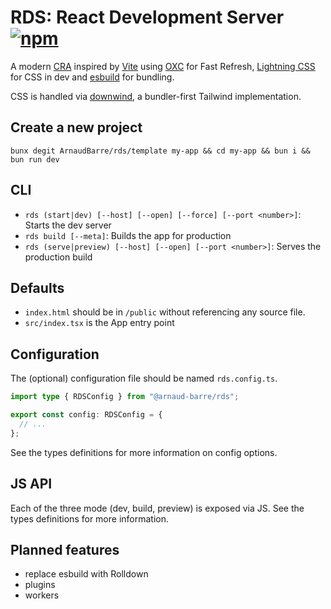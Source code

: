 # RDS: React Development Server [![npm](https://img.shields.io/npm/v/@arnaud-barre/rds)](https://www.npmjs.com/package/@arnaud-barre/rds)

A modern [CRA](https://github.com/facebook/create-react-app) inspired by [Vite](https://vitejs.dev/) using [OXC](https://oxc.rs/) for Fast Refresh, [Lightning CSS](https://lightningcss.dev/) for CSS in dev and [esbuild](https://esbuild.github.io/) for bundling.

CSS is handled via [downwind](https://github.com/ArnaudBarre/downwind), a bundler-first Tailwind implementation.

## Create a new project

`bunx degit ArnaudBarre/rds/template my-app && cd my-app && bun i && bun run dev`

## CLI

- `rds (start|dev) [--host] [--open] [--force] [--port <number>]`: Starts the dev server
- `rds build [--meta]`: Builds the app for production
- `rds (serve|preview) [--host] [--open] [--port <number>]`: Serves the production build

## Defaults

- `index.html` should be in `/public` without referencing any source file.
- `src/index.tsx` is the App entry point

## Configuration

The (optional) configuration file should be named `rds.config.ts`.

```ts
import type { RDSConfig } from "@arnaud-barre/rds";

export const config: RDSConfig = {
  // ...
};
```

See the types definitions for more information on config options.

## JS API

Each of the three mode (dev, build, preview) is exposed via JS. See the types definitions for more information.

## Planned features

- replace esbuild with Rolldown
- plugins
- workers
